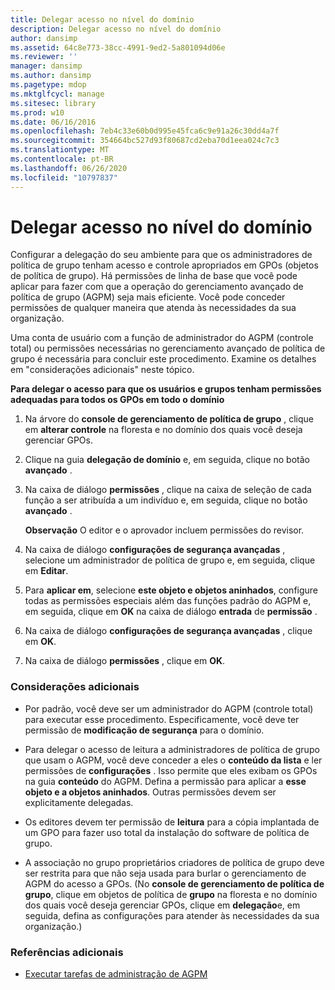 ```yaml
---
title: Delegar acesso no nível do domínio
description: Delegar acesso no nível do domínio
author: dansimp
ms.assetid: 64c8e773-38cc-4991-9ed2-5a801094d06e
ms.reviewer: ''
manager: dansimp
ms.author: dansimp
ms.pagetype: mdop
ms.mktglfcycl: manage
ms.sitesec: library
ms.prod: w10
ms.date: 06/16/2016
ms.openlocfilehash: 7eb4c33e60b0d995e45fca6c9e91a26c30dd4a7f
ms.sourcegitcommit: 354664bc527d93f80687cd2eba70d1eea024c7c3
ms.translationtype: MT
ms.contentlocale: pt-BR
ms.lasthandoff: 06/26/2020
ms.locfileid: "10797837"
---
```

# Delegar acesso no nível do domínio


Configurar a delegação do seu ambiente para que os administradores de política de grupo tenham acesso e controle apropriados em GPOs (objetos de política de grupo). Há permissões de linha de base que você pode aplicar para fazer com que a operação do gerenciamento avançado de política de grupo (AGPM) seja mais eficiente. Você pode conceder permissões de qualquer maneira que atenda às necessidades da sua organização.

Uma conta de usuário com a função de administrador do AGPM (controle total) ou permissões necessárias no gerenciamento avançado de política de grupo é necessária para concluir este procedimento. Examine os detalhes em "considerações adicionais" neste tópico.

**Para delegar o acesso para que os usuários e grupos tenham permissões adequadas para todos os GPOs em todo o domínio**

1.  Na árvore do **console de gerenciamento de política de grupo** , clique em **alterar controle** na floresta e no domínio dos quais você deseja gerenciar GPOs.

2.  Clique na guia **delegação de domínio** e, em seguida, clique no botão **avançado** .

3.  Na caixa de diálogo **permissões** , clique na caixa de seleção de cada função a ser atribuída a um indivíduo e, em seguida, clique no botão **avançado** .

    **Observação**  O editor e o aprovador incluem permissões do revisor.

     

4.  Na caixa de diálogo **configurações de segurança avançadas** , selecione um administrador de política de grupo e, em seguida, clique em **Editar**.

5.  Para **aplicar em**, selecione **este objeto e objetos aninhados**, configure todas as permissões especiais além das funções padrão do AGPM e, em seguida, clique em **OK** na caixa de diálogo **entrada** de **permissão** .

6.  Na caixa de diálogo **configurações de segurança avançadas** , clique em **OK**.

7.  Na caixa de diálogo **permissões** , clique em **OK**.

### Considerações adicionais

-   Por padrão, você deve ser um administrador do AGPM (controle total) para executar esse procedimento. Especificamente, você deve ter permissão de **modificação de segurança** para o domínio.

-   Para delegar o acesso de leitura a administradores de política de grupo que usam o AGPM, você deve conceder a eles o **conteúdo da lista** e ler permissões de **configurações** . Isso permite que eles exibam os GPOs na guia **conteúdo** do AGPM. Defina a permissão para aplicar a **esse objeto e a objetos aninhados**. Outras permissões devem ser explicitamente delegadas.

-   Os editores devem ter permissão de **leitura** para a cópia implantada de um GPO para fazer uso total da instalação do software de política de grupo.

-   A associação no grupo proprietários criadores de política de grupo deve ser restrita para que não seja usada para burlar o gerenciamento de AGPM do acesso a GPOs. (No **console de gerenciamento de política de grupo**, clique em objetos de política de **grupo** na floresta e no domínio dos quais você deseja gerenciar GPOs, clique em **delegação**e, em seguida, defina as configurações para atender às necessidades da sua organização.)

### Referências adicionais

-   [Executar tarefas de administração de AGPM](performing-agpm-administrator-tasks.md)

 

 





